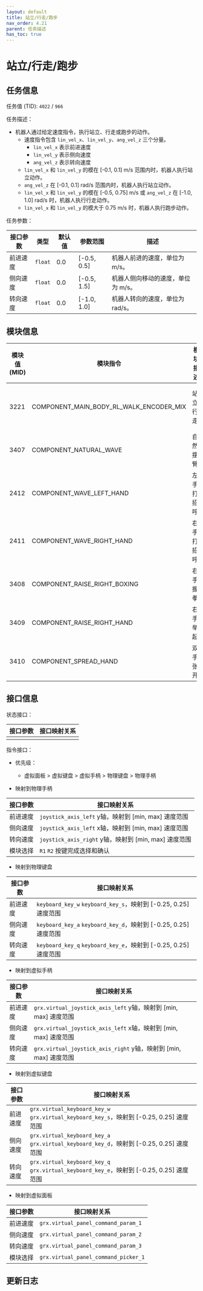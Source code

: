 ```yaml
---
layout: default
title: 站立/行走/跑步
nav_order: 4.21
parent: 任务描述
has_toc: true
---
```


# 站立/行走/跑步

## 任务信息

任务值 (TID): `4022` / `966`

任务描述：

- 机器人通过给定速度指令，执行站立、行走或跑步的动作。
    - 速度指令包含 `lin_vel_x`、`lin_vel_y`、`ang_vel_z` 三个分量。
        - `lin_vel_x` 表示前进速度
        - `lin_vel_y` 表示侧向速度
        - `ang_vel_z` 表示转向速度
    - `lin_vel_x` 和 `lin_vel_y` 的模在 [-0.1, 0.1] m/s 范围内时，机器人执行站立动作。
    - `ang_vel_z` 在 [-0.1, 0.1] rad/s 范围内时，机器人执行站立动作。
    - `lin_vel_x` 和 `lin_vel_y` 的模在 [-0.5, 0.75] m/s 或 `ang_vel_z` 在 [-1.0, 1.0] rad/s 时，机器人执行行走动作。
    - `lin_vel_x` 和 `lin_vel_y` 的模大于 0.75 m/s 时，机器人执行跑步动作。

任务参数：

| 接口参数 | 类型      | 默认值 | 参数范围        | 描述                  |
|------|---------|-----|-------------|---------------------|
| 前进速度 | `float` | 0.0 | [-0.5, 0.5] | 机器人前进的速度，单位为 m/s。   |
| 侧向速度 | `float` | 0.0 | [-0.5, 1.5] | 机器人侧向移动的速度，单位为 m/s。 |
| 转向速度 | `float` | 0.0 | [-1.0, 1.0] | 机器人转向的速度，单位为 rad/s。 |

## 模块信息

| 模块值 (MID) | 模块指令                                    | 模块描述  | 涉及关节     |
|-----------|-----------------------------------------|-------|----------|
| 3221      | COMPONENT_MAIN_BODY_RL_WALK_ENCODER_MIX | 站立/行走 | 左腿、右腿、腰部 |
| 3407      | COMPONENT_NATURAL_WAVE                  | 自然摆臂  | 左臂、右臂    |
| 2412      | COMPONENT_WAVE_LEFT_HAND                | 左手打招呼 | 左臂、右臂    |
| 2411      | COMPONENT_WAVE_RIGHT_HAND               | 右手打招呼 | 左臂、右臂    |
| 3408      | COMPONENT_RAISE_RIGHT_BOXING            | 右手握拳  | 左臂、右臂    |
| 3409      | COMPONENT_RAISE_RIGHT_HAND              | 右手举起  | 左臂、右臂    |
| 3410      | COMPONENT_SPREAD_HAND                   | 双手张开  | 左臂、右臂    |

## 接口信息

状态接口：

| 接口参数 | 接口映射关系 |
|------|--------|
|      |        |

指令接口：

- 优先级：
    - 虚拟面板 > 虚拟键盘 > 虚拟手柄 > 物理键盘 > 物理手柄

- 映射到物理手柄

| 接口参数 | 接口映射关系                                       |
|------|----------------------------------------------|
| 前进速度 | `joystick_axis_left` y轴，映射到 [min, max] 速度范围  |
| 侧向速度 | `joystick_axis_left` x轴，映射到 [min, max] 速度范围  |
| 转向速度 | `joystick_axis_right` y轴，映射到 [min, max] 速度范围 |
| 模块选择 | `R1` `R2` 按键完成选择和确认                          |

- 映射到物理键盘

| 接口参数 | 接口映射关系                                                   |
|------|----------------------------------------------------------|
| 前进速度 | `keyboard_key_w` `keyboard_key_s`，映射到 [-0.25, 0.25] 速度范围 |
| 侧向速度 | `keyboard_key_a` `keyboard_key_d`，映射到 [-0.25, 0.25] 速度范围 |
| 转向速度 | `keyboard_key_q` `keyboard_key_e`，映射到 [-0.25, 0.25] 速度范围 |

- 映射到虚拟手柄

| 接口参数 | 接口映射关系                                                   |
|------|----------------------------------------------------------|
| 前进速度 | `grx.virtual_joystick_axis_left` y轴，映射到 [min, max] 速度范围  |
| 侧向速度 | `grx.virtual_joystick_axis_left` x轴，映射到 [min, max] 速度范围  |
| 转向速度 | `grx.virtual_joystick_axis_right` y轴，映射到 [min, max] 速度范围 |

- 映射到虚拟键盘

| 接口参数 | 接口映射关系                                                                           |
|------|----------------------------------------------------------------------------------|
| 前进速度 | `grx.virtual_keyboard_key_w` `grx.virtual_keyboard_key_s`，映射到 [-0.25, 0.25] 速度范围 |
| 侧向速度 | `grx.virtual_keyboard_key_a` `grx.virtual_keyboard_key_d`，映射到 [-0.25, 0.25] 速度范围 |
| 转向速度 | `grx.virtual_keyboard_key_q` `grx.virtual_keyboard_key_e`，映射到 [-0.25, 0.25] 速度范围 |

- 映射到虚拟面板

| 接口参数 | 接口映射关系                               |
|------|--------------------------------------|
| 前进速度 | `grx.virtual_panel_command_param_1`  |
| 侧向速度 | `grx.virtual_panel_command_param_2`  |
| 转向速度 | `grx.virtual_panel_command_param_3`  |
| 模块选择 | `grx.virtual_panel_command_picker_1` |

## 更新日志
